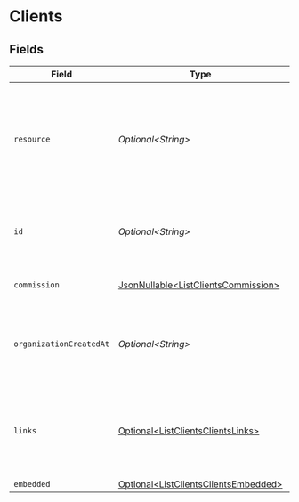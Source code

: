 # Clients


## Fields

| Field                                                                                                                | Type                                                                                                                 | Required                                                                                                             | Description                                                                                                          |
| -------------------------------------------------------------------------------------------------------------------- | -------------------------------------------------------------------------------------------------------------------- | -------------------------------------------------------------------------------------------------------------------- | -------------------------------------------------------------------------------------------------------------------- |
| `resource`                                                                                                           | *Optional\<String>*                                                                                                  | :heavy_minus_sign:                                                                                                   | Indicates the response contains a client object. Will always contain the string `client` for this resource type.     |
| `id`                                                                                                                 | *Optional\<String>*                                                                                                  | :heavy_minus_sign:                                                                                                   | The identifier uniquely referring to this client. Example: `org_12345678`.                                           |
| `commission`                                                                                                         | [JsonNullable\<ListClientsCommission>](../../models/operations/ListClientsCommission.md)                             | :heavy_minus_sign:                                                                                                   | The commission object.                                                                                               |
| `organizationCreatedAt`                                                                                              | *Optional\<String>*                                                                                                  | :heavy_minus_sign:                                                                                                   | The date and time the client organization was created, in [ISO 8601](https://en.wikipedia.org/wiki/ISO_8601) format. |
| `links`                                                                                                              | [Optional\<ListClientsClientsLinks>](../../models/operations/ListClientsClientsLinks.md)                             | :heavy_minus_sign:                                                                                                   | An object with several relevant URLs. Every URL object will contain an `href` and a `type` field.                    |
| `embedded`                                                                                                           | [Optional\<ListClientsClientsEmbedded>](../../models/operations/ListClientsClientsEmbedded.md)                       | :heavy_minus_sign:                                                                                                   | N/A                                                                                                                  |
